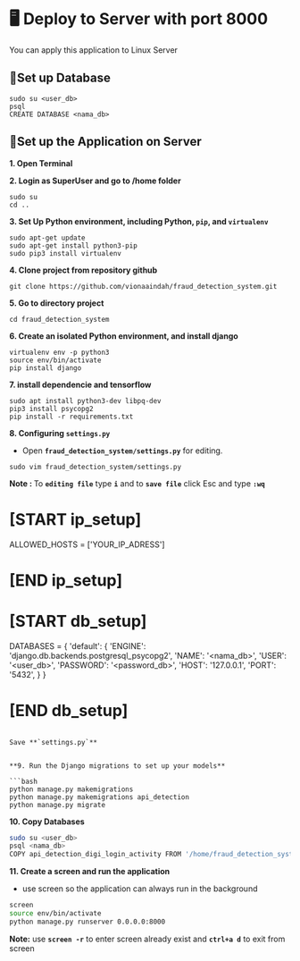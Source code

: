 # 🖥️ Deploy to Server with port 8000

You can apply this application to Linux Server

## 📌Set up Database
```bass
sudo su <user_db>
psql
CREATE DATABASE <nama_db>
```

## 📌Set up the Application on Server

**1. Open Terminal**

**2. Login as SuperUser and go to /home folder**

```bass
sudo su
cd ..
```

**3. Set Up Python environment, including Python, `pip`, and `virtualenv`**

```bass
sudo apt-get update
sudo apt-get install python3-pip
sudo pip3 install virtualenv
```

**4. Clone project from repository github**

```bass
git clone https://github.com/vionaaindah/fraud_detection_system.git
```

**5. Go to directory project**

```bass
cd fraud_detection_system
```

**6. Create an isolated Python environment, and install django**

```bass
virtualenv env -p python3
source env/bin/activate
pip install django
```

**7. install dependencie and tensorflow**

```bass
sudo apt install python3-dev libpq-dev
pip3 install psycopg2
pip install -r requirements.txt
```

**8. Configuring **`settings.py`****

- Open **`fraud_detection_system/settings.py`** for editing.

```bass
sudo vim fraud_detection_system/settings.py
```

<b>Note : </b> To **`editing file`**  type **`i`** and to **`save file`** click Esc and type **`:wq`**

# [START ip_setup]
ALLOWED_HOSTS = ['YOUR_IP_ADRESS']
# [END ip_setup]

# [START db_setup]
DATABASES = {
    'default': {
        'ENGINE': 'django.db.backends.postgresql_psycopg2',
        'NAME': '<nama_db>',
        'USER': '<user_db>',
        'PASSWORD': '<password_db>',
        'HOST': '127.0.0.1',
        'PORT': '5432',
    }
}
# [END db_setup]
```

Save **`settings.py`**


**9. Run the Django migrations to set up your models**

```bash
python manage.py makemigrations
python manage.py makemigrations api_detection
python manage.py migrate
```

**10. Copy Databases**
```bash
sudo su <user_db>
psql <nama_db>
COPY api_detection_digi_login_activity FROM '/home/fraud_detection_system/test_db.csv' DELIMITER '|' CSV HEADER;
```

**11. Create a screen and run the application**

- use screen so the application can always run in the background

```bash
screen
source env/bin/activate
python manage.py runserver 0.0.0.0:8000
```

<b>Note:</b> use **`screen -r`** to enter screen already exist and **`ctrl+a d`** to exit from screen